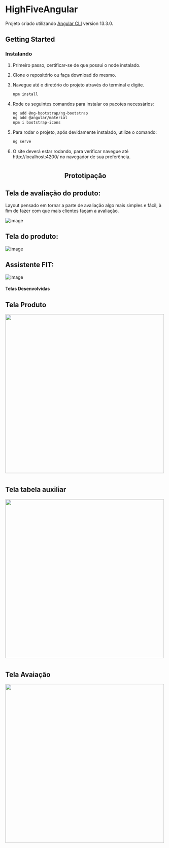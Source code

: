 # HighFiveAngular

Projeto criado utilizando [Angular CLI](https://github.com/angular/angular-cli) version 13.3.0.



## Getting Started



### Instalando

1. Primeiro passo, certificar-se de que possui o node instalado. 

2. Clone o repositório ou faça download do mesmo.  
  

3. Navegue até o diretório do projeto através do terminal e digite.

   ```sh
   npm install
   ```
4. Rode os seguintes comandos para instalar os pacotes necessários:

   ```sh   
   ng add @ng-bootstrap/ng-bootstrap 
   ng add @angular/material
   npm i bootstrap-icons   
   ```

5. Para rodar o projeto, após devidamente instalado, utilize o comando:
   
   ```sh
   ng serve
   ```
6. O site deverá estar rodando, para verificar navegue até http://localhost:4200/ no navegador de sua preferência. 



#

<h2 align="center"> Prototipação </h2>

## Tela de avaliação do produto: 
Layout pensado em tornar a parte de avaliação algo mais simples e fácil, à fim de fazer com que mais clientes façam a avaliação.

![image](https://user-images.githubusercontent.com/88169337/170609013-299f8019-e16d-48eb-bb57-a9b239938b50.png)



## Tela do produto:

![image](https://user-images.githubusercontent.com/88169337/170609231-21656a4b-1050-451c-b70a-fab83996b214.png)


## Assistente FIT:

![image](https://user-images.githubusercontent.com/88169337/170609503-8c874a34-dc98-4d3b-90ca-89a6790e475c.png)


#### Telas Desenvolvidas

## **Tela Produto**

<img src="https://user-images.githubusercontent.com/94243097/170620106-a87dc69c-a395-4b22-8697-7b8a34f6b136.jpeg" width="500">


#

## **Tela tabela auxiliar**

<img src="https://user-images.githubusercontent.com/94243097/170620856-074511a1-f2f9-4b7a-9736-43ed736ffc04.jpeg" width="500">


#

## **Tela Avaiação**

<img src="https://user-images.githubusercontent.com/94243097/170620692-704012ca-03bd-4b2c-b635-a8db0987c24a.jpeg" width="500">
